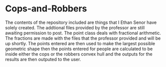 # Cops-and-Robbers
The contents of the repository included are things that I Ethan Senor have solely created. The addtional files provided by the
professor are still awaiting permission to post. The point class deals with fractional arithmetic. The fractions are made with the 
files that the professor provided and will be up shortly. The points entered are then used to make the largest possible geometric shape
then the points entered for people are calculated to be inside either the cops or the robbers convex hull and the outputs for the 
results are then outputed to the user. 
